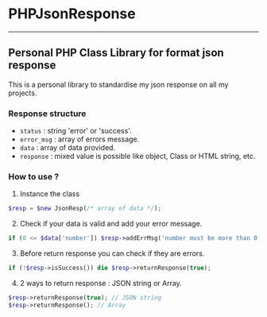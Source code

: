 # PHPJsonResponse

---
Personal PHP Class Library for format json response
---

This is a personal library to standardise my json response on all my projects.

### Response structure
- `status` : string 'error' or 'success'.
- `error_msg` : array of errors message.
- `data` : array of data provided.
- `response` : mixed value is possible like object, Class or HTML string, etc.

### How to use ?
1) Instance the class
```php
$resp = $new JsonResp(/* array of data */);
```
2) Check if your data is valid and add your error message.
```php
if (0 <= $data['number']) $resp->addErrMsg('number must be more than 0');
```
3) Before return response you can check if they are errors.
```php
if (!$resp->isSuccess()) die $resp->returnResponse(true);
```
4) 2 ways to return response : JSON string or Array.
```php
$resp->returnResponse(true); // JSON string
$resp->returnResponse(); // Array
```